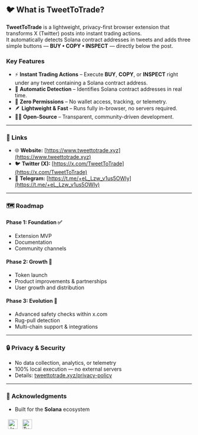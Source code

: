## 🐦 What is TweetToTrade?

**TweetToTrade** is a lightweight, privacy-first browser extension that transforms X (Twitter) posts into instant trading actions.  
It automatically detects Solana contract addresses in tweets and adds three simple buttons — **BUY • COPY • INSPECT** — directly below the post.

### Key Features
- ⚡ **Instant Trading Actions** – Execute **BUY**, **COPY**, or **INSPECT** right under any tweet containing a Solana contract address.  
- 🧠 **Automatic Detection** – Identifies Solana contract addresses in real time.  
- 🧩 **Zero Permissions** – No wallet access, tracking, or telemetry.  
- 🪶 **Lightweight & Fast** – Runs fully in-browser, no servers required.  
- 🧑‍💻 **Open-Source** – Transparent, community-driven development.  

---

### 🔗 Links
- 🌐 **Website:** [https://www.tweettotrade.xyz](https://www.tweettotrade.xyz)  
- 🐦 **Twitter (X):** [https://x.com/TweetToTrade](https://x.com/TweetToTrade)  
- 💬 **Telegram:** [https://t.me/+eL_Lzw_v1us5OWIy](https://t.me/+eL_Lzw_v1us5OWIy)

---

### 🗺️ Roadmap

#### Phase 1: Foundation ✅  
- Extension MVP  
- Documentation  
- Community channels  

#### Phase 2: Growth 🚀  
- Token launch  
- Product improvements & partnerships  
- User growth and distribution  

#### Phase 3: Evolution 🧠  
- Advanced safety checks within x.com  
- Rug-pull detection  
- Multi-chain support & integrations  

---

### 🔒 Privacy & Security
- No data collection, analytics, or telemetry  
- 100% local execution — no external servers  
- Details: [tweettotrade.xyz/privacy-policy](https://www.tweettotrade.xyz/privacy-policy)

---

### 🙌 Acknowledgments
- Built for the **Solana** ecosystem  

<img align="left" alt="JavaScript" width="26px" src="https://cdn.jsdelivr.net/gh/devicons/devicon/icons/javascript/javascript-original.svg" style="padding:5px;" />
<img align="left" alt="TypeScript" width="26px" src="https://cdn.jsdelivr.net/gh/devicons/devicon/icons/typescript/typescript-original.svg" style="padding:5px;" />
